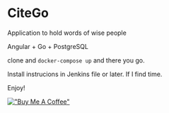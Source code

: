 # CiteGo

Application to hold words of wise people

Angular + Go + PostgreSQL

clone and `docker-compose up` and there you go.

Install instrucions in Jenkins file or later. If I find time.

Enjoy!

[!["Buy Me A Coffee"](https://www.buymeacoffee.com/assets/img/custom_images/orange_img.png)](https://www.buymeacoffee.com/mateuszlewicki)
